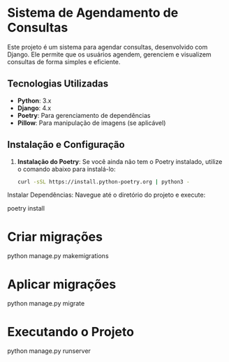 
# Sistema de Agendamento de Consultas

Este projeto é um sistema para agendar consultas, desenvolvido com Django. Ele permite que os usuários agendem, gerenciem e visualizem consultas de forma simples e eficiente.

## Tecnologias Utilizadas

- **Python**: 3.x
- **Django**: 4.x
- **Poetry**: Para gerenciamento de dependências
- **Pillow**: Para manipulação de imagens (se aplicável)

## Instalação e Configuração

1. **Instalação do Poetry**: Se você ainda não tem o Poetry instalado, utilize o comando abaixo para instalá-lo:

   ```bash
   curl -sSL https://install.python-poetry.org | python3 -

Instalar Dependências: Navegue até o diretório do projeto e execute:

poetry install


# Criar migrações
python manage.py makemigrations

# Aplicar migrações
python manage.py migrate

# Executando o Projeto
python manage.py runserver
